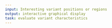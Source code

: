 ```yaml
---
input: Interesting variant positions or regions
output: interactive graphical display
task: evaluate variant characteristics
---
```

